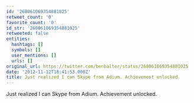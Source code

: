 ```yaml
---
id: '268061069354881025'
retweet_count: '0'
favorite_count: '0'
id_str: '268061069354881025'
retweeted: false
entities:
  hashtags: []
  symbols: []
  user_mentions: []
  urls: []
original_url: https://twitter.com/benbalter/status/268061069354881025
date: '2012-11-12T18:41:53.000Z'
title: Just realized I can Skype from Adium. Achievement unlocked.
---
```


Just realized I can Skype from Adium. Achievement unlocked.